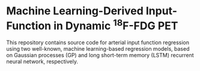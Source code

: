 # Machine Learning-Derived Input-Function in Dynamic <sup>18</sup>F-FDG PET
This repository contains source code for arterial input function regression using two well-known, machine learning-based regression models, based on Gaussian processes (GP) and long short-term memory (LSTM) recurrent neural network, respectively.

